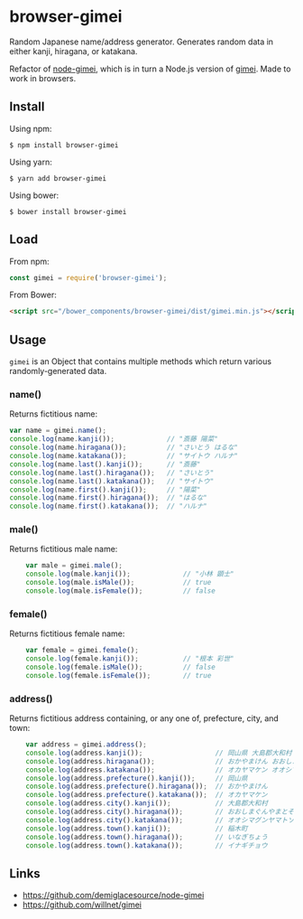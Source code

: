 # browser-gimei

Random Japanese name/address generator. Generates random data in either kanji, hiragana, or katakana.

Refactor of [node-gimei](https://github.com/demiglacesource/node-gimei), which is in turn a Node.js version of [gimei](https://github.com/willnet/gimei). Made to work in browsers.


## Install

Using npm:

```
$ npm install browser-gimei
```

Using yarn:

```
$ yarn add browser-gimei
```

Using bower:

```
$ bower install browser-gimei
```


## Load

From npm:

```js
const gimei = require('browser-gimei');
```

From Bower:

```html
<script src="/bower_components/browser-gimei/dist/gimei.min.js"></script>
```



## Usage

`gimei` is an Object that contains multiple methods which return various randomly-generated data.

### name()

Returns fictitious name:

```js
var name = gimei.name();
console.log(name.kanji());             // "斎藤 陽菜"
console.log(name.hiragana());          // "さいとう はるな"
console.log(name.katakana());          // "サイトウ ハルナ"
console.log(name.last().kanji());      // "斎藤"
console.log(name.last().hiragana());   // "さいとう"
console.log(name.last().katakana());   // "サイトウ"
console.log(name.first().kanji());     // "陽菜"
console.log(name.first().hiragana());  // "はるな"
console.log(name.first().katakana());  // "ハルナ"
```

### male()

Returns fictitious male name:

```js
    var male = gimei.male();
    console.log(male.kanji());             // "小林 顕士"
    console.log(male.isMale());            // true
    console.log(male.isFemale());          // false
```

### female()

Returns fictitious female name:

```js
    var female = gimei.female();
    console.log(female.kanji());           // "根本 彩世"
    console.log(female.isMale());          // false
    console.log(female.isFemale());        // true
```

### address()

Returns fictitious address containing, or any one of, prefecture, city, and town:

```js
    var address = gimei.address();
    console.log(address.kanji());                  // 岡山県 大島郡大和村 稲木町
    console.log(address.hiragana());               // おかやまけん おおしまぐんやまとそん いなぎちょう
    console.log(address.katakana());               // オカヤマケン オオシマグンヤマトソン イナギチョウ
    console.log(address.prefecture().kanji());     // 岡山県
    console.log(address.prefecture().hiragana());  // おかやまけん
    console.log(address.prefecture().katakana());  // オカヤマケン
    console.log(address.city().kanji());           // 大島郡大和村
    console.log(address.city().hiragana());        // おおしまぐんやまとそん
    console.log(address.city().katakana());        // オオシマグンヤマトソン
    console.log(address.town().kanji());           // 稲木町
    console.log(address.town().hiragana());        // いなぎちょう
    console.log(address.town().katakana());        // イナギチョウ
```

## Links

* https://github.com/demiglacesource/node-gimei
* https://github.com/willnet/gimei

